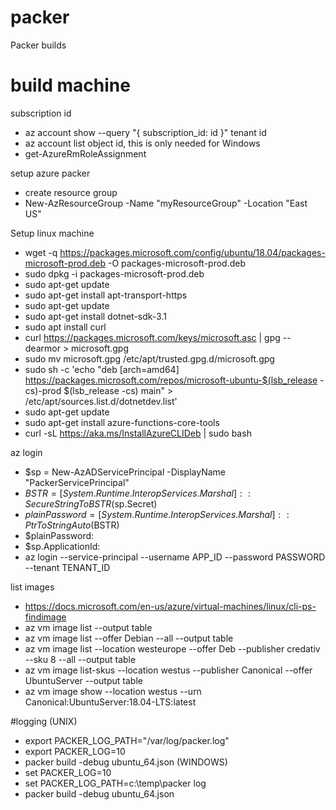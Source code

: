 # packer
Packer builds

# build machine
subscription id
*	az account show --query "{ subscription_id: id }"
tenant id
*	az account list
object id, this is only needed for Windows
*	get-AzureRmRoleAssignment


setup azure packer
* create resource group
* New-AzResourceGroup -Name "myResourceGroup" -Location "East US"

Setup linux machine

* wget -q https://packages.microsoft.com/config/ubuntu/18.04/packages-microsoft-prod.deb -O packages-microsoft-prod.deb
* sudo dpkg -i packages-microsoft-prod.deb
* sudo apt-get update
* sudo apt-get install apt-transport-https
* sudo apt-get update
* sudo apt-get install dotnet-sdk-3.1
* sudo apt install curl
* curl https://packages.microsoft.com/keys/microsoft.asc | gpg --dearmor > microsoft.gpg
* sudo mv microsoft.gpg /etc/apt/trusted.gpg.d/microsoft.gpg
* sudo sh -c 'echo "deb [arch=amd64] https://packages.microsoft.com/repos/microsoft-ubuntu-$(lsb_release -cs)-prod $(lsb_release -cs) main" > /etc/apt/sources.list.d/dotnetdev.list'
* sudo apt-get update
* sudo apt-get install azure-functions-core-tools
* curl -sL https://aka.ms/InstallAzureCLIDeb | sudo bash

az login

* $sp = New-AzADServicePrincipal -DisplayName "PackerServicePrincipal"
* $BSTR = [System.Runtime.InteropServices.Marshal]::SecureStringToBSTR($sp.Secret)
* $plainPassword = [System.Runtime.InteropServices.Marshal]::PtrToStringAuto($BSTR)
* $plainPassword:
* $sp.ApplicationId:
* az login --service-principal --username APP_ID --password PASSWORD --tenant TENANT_ID

list images
* https://docs.microsoft.com/en-us/azure/virtual-machines/linux/cli-ps-findimage
* az vm image list --output table
* az vm image list --offer Debian --all --output table
* az vm image list --location westeurope --offer Deb --publisher credativ --sku 8 --all --output table
* az vm image list-skus --location westus --publisher Canonical --offer UbuntuServer --output table
* az vm image show --location westus --urn Canonical:UbuntuServer:18.04-LTS:latest

#logging
(UNIX)
* export PACKER_LOG_PATH="/var/log/packer.log"
* export PACKER_LOG=10
* packer build -debug ubuntu_64.json
(WINDOWS)
* set PACKER_LOG=10
* set PACKER_LOG_PATH=c:\temp\packer log
* packer build -debug ubuntu_64.json
